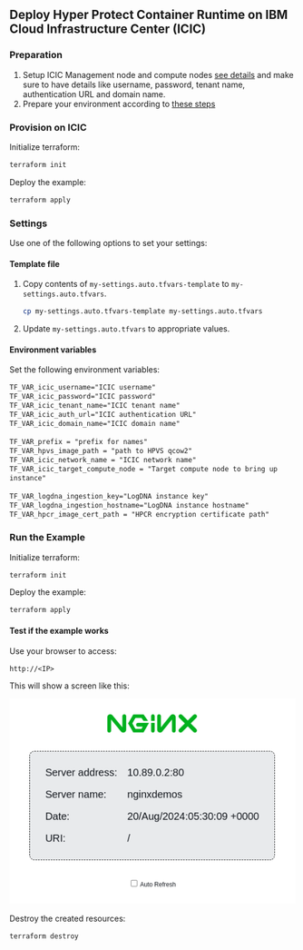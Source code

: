 ## Deploy Hyper Protect Container Runtime on IBM Cloud Infrastructure Center (ICIC)

### Preparation

1. Setup ICIC Management node and compute nodes [see details](https://www.ibm.com/products/cloud-infrastructure-center) and make sure to have details like username, password, tenant name, authentication URL and domain name.
2. Prepare your environment according to [these steps](../README.md)

### Provision on ICIC

Initialize terraform:

```bash
terraform init
```

Deploy the example:

```bash
terraform apply
```

### Settings

Use one of the following options to set your settings:

#### Template file

1. Copy contents of `my-settings.auto.tfvars-template` to `my-settings.auto.tfvars`.
    ```bash
    cp my-settings.auto.tfvars-template my-settings.auto.tfvars
    ```
2. Update `my-settings.auto.tfvars` to appropriate values.

#### Environment variables

Set the following environment variables:

```text
TF_VAR_icic_username="ICIC username"
TF_VAR_icic_password="ICIC password"
TF_VAR_icic_tenant_name="ICIC tenant name"
TF_VAR_icic_auth_url="ICIC authentication URL"
TF_VAR_icic_domain_name="ICIC domain name"

TF_VAR_prefix = "prefix for names"
TF_VAR_hpvs_image_path = "path to HPVS qcow2"
TF_VAR_icic_network_name = "ICIC network name"
TF_VAR_icic_target_compute_node = "Target compute node to bring up instance"

TF_VAR_logdna_ingestion_key="LogDNA instance key"
TF_VAR_logdna_ingestion_hostname="LogDNA instance hostname"
TF_VAR_hpcr_image_cert_path = "HPCR encryption certificate path"
```

### Run the Example

Initialize terraform:

```bash
terraform init
```

Deploy the example:

```bash
terraform apply
```

#### Test if the example works

Use your browser to access:

```text
http://<IP>
```

This will show a screen like this:

![nginx](images/nginx.png)

Destroy the created resources:

```bash
terraform destroy
```
